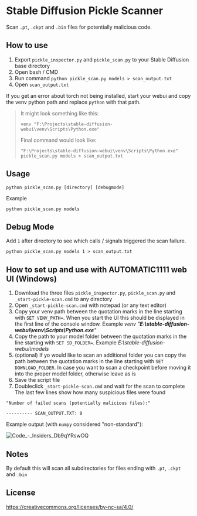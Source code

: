 # Stable Diffusion Pickle Scanner

Scan `.pt`, `.ckpt` and `.bin` files for potentially malicious code.

## How to use

1. Export `pickle_inspector.py` and `pickle_scan.py` to your Stable Diffusion base directory
2. Open bash / CMD
3. Run command `python pickle_scan.py models > scan_output.txt`
4. Open `scan_output.txt`

If you get an error about torch not being installed, start your webui and copy the venv python path and replace `python` with that path. 

> It might look something like this:
>
> `venv "F:\Projects\stable-diffusion-webui\venv\Scripts\Python.exe"`
>
> Final command would look like:
>
> `"F:\Projects\stable-diffusion-webui\venv\Scripts\Python.exe" pickle_scan.py models > scan_output.txt`

## Usage

```shell
python pickle_scan.py [directory] [debugmode]
```

Example

```shell
python pickle_scan.py models
```

## Debug Mode

Add `1` after directory to see which calls / signals triggered the scan failure.

```
python pickle_scan.py models 1 > scan_output.txt
```

## How to set up and use with AUTOMATIC1111 web UI (Windows)

1. Download the three files `pickle_inspector.py`, `pickle_scan.py` and `_start-pickle-scan.cmd` to any directory
2. Open `_start-pickle-scan.cmd` with notepad (or any text editor)
3. Copy your venv path between the quotation marks in the line starting with `SET VENV_PATH=`. When you start the UI this should be displayed in the first line of the console window. Example *venv "**E:\stable-diffusion-webui\venv\Scripts\Python.exe**"*
4. Copy the path to your model folder between the quotation marks in the line starting with `SET SD_FOLDER=`. Example *E:\stable-diffusion-webui\models*
5. (optional) If yo would like to scan an additional folder you can copy the path between the quotation marks in the line starting with `SET DOWNLOAD_FOLDER`. In case you want to scan a checkpoint before moving it into the proper model folder, otherwise leave as is
6. Save the script file
7. Doubleclick `_start-pickle-scan.cmd` and wait for the scan to complete
The last few lines show how many suspicious files were found
```shell
"Number of failed scans (potentially malicious files):"

---------- SCAN_OUTPUT.TXT: 0
```

Example output (with `numpy` considered "non-standard"):

![Code_-_Insiders_Db9qYRswOQ](https://user-images.githubusercontent.com/114846827/200138825-777e4e43-67c0-44cb-b5a7-80ee141ceb7c.png)

## Notes

By default this will scan all subdirectories for files ending with `.pt`, `.ckpt` and `.bin`

## License

https://creativecommons.org/licenses/by-nc-sa/4.0/

